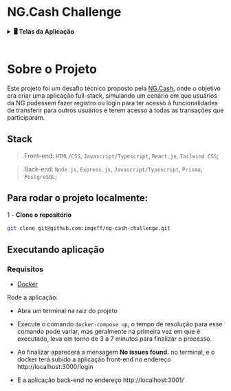# NG.Cash Challenge

<details>
  <summary><strong>🖥️ Telas da Aplicação</strong></summary><br />

  <h3>Tela de Login</h3><br />

  ![Tela de Login](images/Tela_de_Login.png)

  <h3>Tela de Registro</h3><br />

  ![Tela de Registro](images/Tela_de_Registro.png)

  <h3>Tela Principal</h3><br />

  ![Tela Principal](images/Tela_Principal.png)

  <h3>Fluxo para Transferir</h3><br />

  ![Fluxo para Transferir](images/Fluxo_para_Transferir.png)

   <h3>Fluxo para Visualização de Transferências</h3><br /> 

  ![Fluxo para Visualização de Transferências](images/Fluxo_de_Visualizacao_de_Transferencias.png)

</details>
<br />

# Sobre o Projeto
Este projeto foi um desafio técnico proposto pela [NG.Cash](https://ng.cash/), onde o objetivo era criar uma aplicação
full-stack, simulando um cenário em que usuários da NG pudessem fazer registro ou login para ter acesso á funcionalidades de transferir 
para outros usuários e terem acesso á todas as transações que participaram. 

## Stack

> Front-end: `HTML/CSS`, `Javascript/Typescript`, `React.js`, `Tailwind CSS`;

> Back-end: `Node.js`, `Express.js`, `Javascript/Typescript`, `Prisma`, `PostgreSQL`;


## Para rodar o projeto localmente:

1 - **Clone o repositório**
```bash
git clone git@github.com:imgeff/ng-cash-challenge.git
```

## Executando aplicação
### Requisitos
- [Docker](https://docs.docker.com/desktop/)

Rode a aplicação:

 - Abra um terminal na raiz do projeto
 - Execute o comando `docker-compose up`, o tempo de resolução para esse comando pode variar, mas geralmente na primeira vez 
    em que é executado, leva em torno de 3 a 7 minutos para finalizar o processo.

 - Ao finalizar aparecerá a mensagem **No issues found.** no terminal, e o docker terá subido a aplicação front-end no endereço http://localhost:3000/login

 - E a aplicação back-end no endereço http://localhost:3001/



